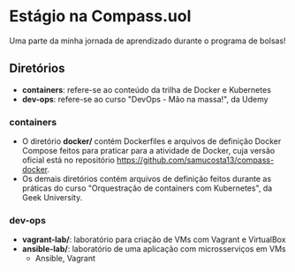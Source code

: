 # Estágio na Compass.uol
 Uma parte da minha jornada de aprendizado durante o programa de bolsas!

## Diretórios
 * __containers__: refere-se ao conteúdo da trilha de Docker e Kubernetes
 * __dev-ops__: refere-se ao curso "DevOps - Mão na massa!", da Udemy

### containers
 * O diretório __docker/__ contém Dockerfiles e arquivos de definição Docker Compose feitos para praticar para a atividade de Docker, cuja versão oficial está no repositório https://github.com/samucosta13/compass-docker.
 * Os demais diretórios contém arquivos de definição feitos durante as práticas do curso "Orquestração de containers com Kubernetes", da Geek University.

### dev-ops
 * __vagrant-lab/__: laboratório para criação de VMs com Vagrant e VirtualBox
 * __ansible-lab/__: laboratório de uma aplicação com microsserviços em VMs 
   * Ansible, Vagrant
